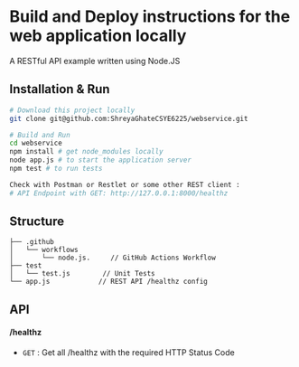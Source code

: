 # Build and Deploy instructions for the web application locally
A RESTful API example written using Node.JS

## Installation & Run
```bash
# Download this project locally
git clone git@github.com:ShreyaGhateCSYE6225/webservice.git
```

```bash
# Build and Run
cd webservice 
npm install # get node_modules locally
node app.js # to start the application server
npm test # to run tests

Check with Postman or Restlet or some other REST client :
# API Endpoint with GET: http://127.0.0.1:8000/healthz
```

## Structure
```
├── .github
│   └── workflows
│       └── node.js.     // GitHub Actions Workflow
├── test
│   └── test.js        // Unit Tests
└── app.js            // REST API /healthz config
```

## API

#### /healthz
* `GET` : Get all /healthz with the required HTTP Status Code
